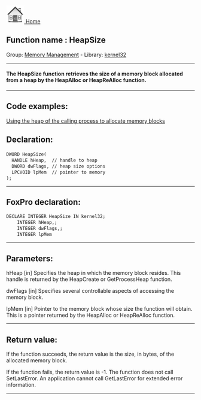 [<img src="../../images/home.png"> Home ](https://github.com/VFPX/Win32API)  

## Function name : HeapSize
Group: [Memory Management](../../functions_group.md#Memory_Management)  -  Library: [kernel32](../../libraries.md#kernel32)  
***  


#### The HeapSize function retrieves the size of a memory block allocated from a heap by the HeapAlloc or HeapReAlloc function.
***  


## Code examples:
[Using the heap of the calling process to allocate memory blocks](../../samples/sample_199.md)  

## Declaration:
```foxpro  
DWORD HeapSize(
  HANDLE hHeap,  // handle to heap
  DWORD dwFlags, // heap size options
  LPCVOID lpMem  // pointer to memory
);  
```  
***  


## FoxPro declaration:
```foxpro  
DECLARE INTEGER HeapSize IN kernel32;
	INTEGER hHeap,;
	INTEGER dwFlags,;
	INTEGER lpMem  
```  
***  


## Parameters:
hHeap 
[in] Specifies the heap in which the memory block resides. This handle is returned by the HeapCreate or GetProcessHeap function. 

dwFlags 
[in] Specifies several controllable aspects of accessing the memory block. 

lpMem 
[in] Pointer to the memory block whose size the function will obtain. This is a pointer returned by the HeapAlloc or HeapReAlloc function.   
***  


## Return value:
If the function succeeds, the return value is the size, in bytes, of the allocated memory block.

If the function fails, the return value is -1. The function does not call SetLastError. An application cannot call GetLastError for extended error information.  
***  

